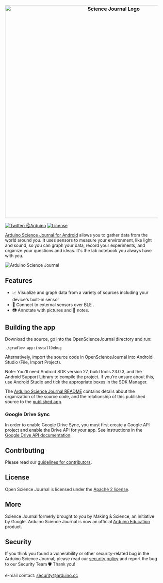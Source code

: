 <h3 align="center">
  <img src="https://content.arduino.cc/assets/SJ_Banner_Github2.png" alt="Science Journal Logo" width="700">
</h3>

[![Twitter: @Arduino](https://img.shields.io/badge/Contact-%40Arduino-orange)](https://twitter.com/arduino)
[![License](https://img.shields.io/badge/License-Apache%202.0-blue.svg)](https://opensource.org/licenses/Apache-2.0)

[Arduino Science Journal for Android][play-store] allows you to gather data from the world around you. It uses sensors to measure your environment, like light and sound, so you can graph your data, record your experiments, and organize your questions and ideas. It's the lab notebook you always have with you.

![Arduino Science Journal](https://content.arduino.cc/assets/SJ-screen_mockup_Blogpost%20-%20Main%20Pic.png)


## Features

* 📈 Visualize and graph data from a variety of sources including your device's built-in sensor
* 📲 Connect to external sensors over BLE .
* 📷 Annotate with pictures and 📝 notes.

## Building the app

Download the source, go into the OpenScienceJournal directory and run:

    ./gradlew app:installDebug

Alternatively, import the source code in OpenScienceJournal into Android Studio (File, Import Project).

Note: You'll need Android SDK version 27, build tools 23.0.3, and the Android Support Library to
compile the project. If you're unsure about this, use Android Studio and tick the appropriate boxes
in the SDK Manager.

The [Arduino Science Journal README](https://github.com/arduino/Arduino-Science-Journal-Android/blob/main/OpenScienceJournal/README.md)
contains details about the organization of the source code, and the relationship of this published source
to the [published app][play-store].

### Google Drive Sync

In order to enable Google Drive Sync, you must first create a Google API project and enable the Drive API 
for your app. See instructions in the 
[Google Drive API documentation](https://developers.google.com/drive/api/v2/enable-drive-api)


## Contributing

Please read our [guidelines for contributors][contributing].

## License

Open Science Journal is licensed under the [Apache 2 license][license].

## More

Science Journal formerly brought to you by Making & Science, an initiative by Google. Arduino Science Journal is now an official [Arduino Education] product.

## Security

If you think you found a vulnerability or other security-related bug in the Arduino Science Journal, please read our [security policy](https://www.arduino.cc/en/Main/Security) and report the bug to our Security Team 🛡️ Thank you!

e-mail contact: [security@arduino.cc](mailto:security@arduino.cc)

[play-store]: https://play.google.com/store/apps/details?id=cc.arduino.sciencejournal
[contributing]: https://github.com/arduino/Arduino-Science-Journal-Android/blob/main/CONTRIBUTING.md
[license]: https://github.com/arduino/Arduino-Science-Journal-Android/blob/main/LICENSE
[Arduino]:https://arduino.cc
[Arduino Education]: https://www.arduino.cc/education
